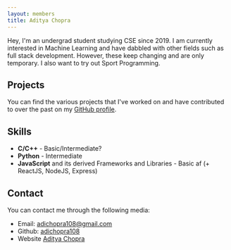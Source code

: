 ```yaml
---
layout: members
title: Aditya Chopra
---
```


Hey, I'm an undergrad student studying CSE since 2019. I am currently interested in Machine Learning and have dabbled with other fields such as full stack development. However, these keep changing and are only temporary. I also want to try out Sport Programming.

Projects
--------

You can find the various projects that I've worked on and have contributed to over the past on my [GitHub profile](https://github.com/adichopra108/).

Skills
------

*   **C/C++** - Basic/Intermediate?
*   **Python** - Intermediate
*   **JavaScript** and its derived Frameworks and Libraries - Basic af (+ ReactJS, NodeJS, Express)


Contact
-------

You can contact me through the following media:

*   Email: adichopra108@gmail.com
*   Github: [adichopra108](https://github.com/adichopra108)
*   Website [Aditya Chopra](https://adichopra108.github.io/adichopra)